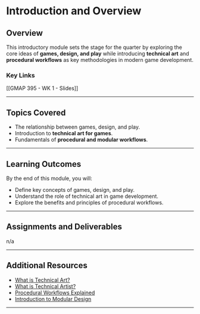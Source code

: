 # Introduction and Overview

## Overview
This introductory module sets the stage for the quarter by exploring the core ideas of **games, design, and play** while introducing **technical art** and **procedural workflows** as key methodologies in modern game development.

### Key Links
[[GMAP 395 - WK 1 - Slides]]


---

## Topics Covered
- The relationship between games, design, and play.
- Introduction to **technical art for games**.
- Fundamentals of **procedural and modular workflows**.

---

## Learning Outcomes
By the end of this module, you will:
- Define key concepts of games, design, and play.
- Understand the role of technical art in game development.
- Explore the benefits and principles of procedural workflows.

---

## Assignments and Deliverables
n/a

---

## Additional Resources
- [What is Technical Art?](https://www.riotgames.com/en/artedu/technical-art)
- [What is Technical Artist?](https://www.screenskills.com/job-profiles/browse/games/technical-art/technical-artist/)
- [Procedural Workflows Explained](https://www.autodesk.com/solutions/proceduralism)
- [Introduction to Modular Design](https://www.void1gaming.com/post/3-pillars-in-game-engineering-intro-to-modular-game-design)

---

